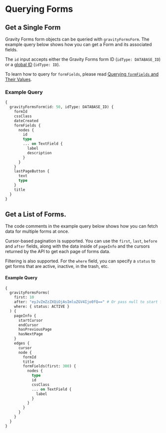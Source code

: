 # Querying Forms

## Get a Single Form

Gravity Forms form objects can be queried with `gravityFormsForm`. The example query below shows how you can get a Form and its associated fields.

The `id` input accepts either the Gravity Forms form ID (`idType: DATABASE_ID`) or a [global ID](#documentation-using-global-ids) (`idType: ID`).

To learn how to query for `formFields`, please read [Querying `formFields` and Their Values](link).

### Example Query

```graphql
{
  gravityFormsForm(id: 50, idType: DATABASE_ID) {
    formId
    cssClass
    dateCreated
    formFields {
      nodes {
        id
        type
        ... on TextField {
          label
          description
        }
      }
    }
    lastPageButton {
      text
      type
    }
    title
  }
}
```

## Get a List of Forms.

The code comments in the example query below shows how you can fetch data for multiple forms at once.

Cursor-based pagination is supported. You can use the `first`, `last`, `before` and `after` fields, along with the data inside of `pageInfo` and the cursors returned by the API to get each page of forms data.

Filtering is also supported. For the `where` field, you can specify a `status` to get forms that are active, inactive, in the trash, etc.

#### Example Query

```graphql
{
  gravityFormsForms(
    first: 10
    after: "eyJvZmZzZXQiOjAsImluZGV4Ijo0fQ==" # Or pass null to start from the beginning.
    where: { status: ACTIVE }
  ) {
    pageInfo {
      startCursor
      endCursor
      hasPreviousPage
      hasNextPage
    }
    edges {
      cursor
      node {
        formId
        title
        formFields(first: 300) {
          nodes {
            type
            id
            cssClass
            ... on TextField {
              label
            }
          }
        }
      }
    }
  }
}
```
